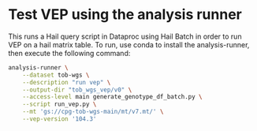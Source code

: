 # Test VEP using the analysis runner

This runs a Hail query script in Dataproc using Hail Batch in order to run VEP on a hail matrix table. To run, use conda to install the analysis-runner, then execute the following command:

```sh
analysis-runner \
	--dataset tob-wgs \
	--description "run vep" \
	--output-dir "tob_wgs_vep/v0" \
	--access-level main generate_genotype_df_batch.py \
	--script run_vep.py \
	--mt 'gs://cpg-tob-wgs-main/mt/v7.mt/' \
	--vep-version '104.3'
```

